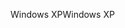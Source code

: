 <span data-ttu-id="10498-101">Windows XP</span><span class="sxs-lookup"><span data-stu-id="10498-101">Windows XP</span></span>
